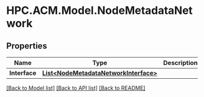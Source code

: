 # HPC.ACM.Model.NodeMetadataNetwork
## Properties

Name | Type | Description | Notes
------------ | ------------- | ------------- | -------------
**Interface** | [**List&lt;NodeMetadataNetworkInterface&gt;**](NodeMetadataNetworkInterface.md) |  | [optional] 

[[Back to Model list]](../README.md#documentation-for-models) [[Back to API list]](../README.md#documentation-for-api-endpoints) [[Back to README]](../README.md)

